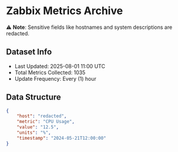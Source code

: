 # Zabbix Metrics Archive

⚠️ **Note**: Sensitive fields like hostnames and system descriptions are redacted.

## Dataset Info
- Last Updated: 2025-08-01 11:00 UTC
- Total Metrics Collected: 1035
- Update Frequency: Every (1) hour

## Data Structure
```json
{
    "host": "redacted",
    "metric": "CPU Usage",
    "value": "12.5",
    "units": "%",
    "timestamp": "2024-05-21T12:00:00"
}
```
